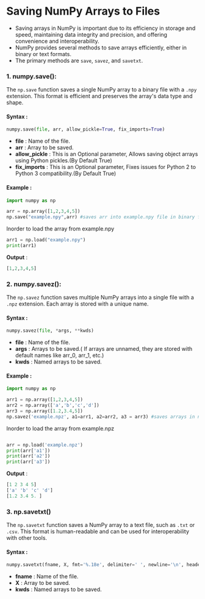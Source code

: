 # Saving NumPy Arrays to Files

- Saving arrays in NumPy is important due to its efficiency in storage and speed, maintaining data integrity and precision, and offering convenience and interoperability.
- NumPy provides several methods to save arrays efficiently, either in binary or text formats.
- The primary methods are `save`, `savez`, and `savetxt`.

### 1. numpy.save():

The `np.save` function saves a single NumPy array to a binary file with a `.npy` extension. This format is efficient and preserves the array's data type and shape.

#### Syntax :

  ```python
  numpy.save(file, arr, allow_pickle=True, fix_imports=True)
  ```
- **file** : Name of the file.
- **arr** : Array to be saved.
- **allow_pickle** : This is an Optional parameter, Allows saving object arrays using Python pickles.(By Default True)
- **fix_imports** : This is an Optional parameter, Fixes issues for Python 2 to Python 3 compatibility.(By Default True)

#### Example :

```python
import numpy as np

arr = np.array([1,2,3,4,5])
np.save("example.npy",arr) #saves arr into example.npy file in binary format
```

Inorder to load the array from example.npy

```python
arr1 = np.load("example.npy")
print(arr1)
```
**Output** :
  
```python
[1,2,3,4,5]
```
### 2. numpy.savez():

The `np.savez` function saves multiple NumPy arrays into a single file with a `.npz` extension. Each array is stored with a unique name.

#### Syntax :

  ```python
numpy.savez(file, *args, **kwds)
  ```
- **file** : Name of the file.
- **args** : Arrays to be saved.( If arrays are unnamed, they are stored with default names like arr_0, arr_1, etc.)
- **kwds** : Named arrays to be saved.

#### Example :

```python
import numpy as np

arr1 = np.array([1,2,3,4,5])
arr2 = np.array(['a','b','c','d'])
arr3 = np.array([1.2,3.4,5])
np.savez('example.npz', a1=arr1, a2=arr2, a3 = arr3) #saves arrays in npz format

```

Inorder to load the array from example.npz

```python

arr = np.load('example.npz')
print(arr['a1'])
print(arr['a2'])
print(arr['a3'])

```
**Output** :
```python
[1 2 3 4 5]
['a' 'b' 'c' 'd']
[1.2 3.4 5. ]
```

### 3. np.savetxt()

The `np.savetxt` function saves a NumPy array to a text file, such as `.txt` or `.csv`. This format is human-readable and can be used for interoperability with other tools.

#### Syntax :

  ```python
numpy.savetxt(fname, X, fmt='%.18e', delimiter=' ', newline='\n', header='', footer='', comments='# ', encoding=None)
  ```
- **fname** : Name of the file.
- **X** : Array to be saved.
- **kwds** : Named arrays to be saved.
